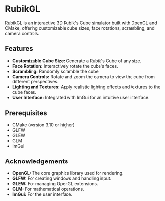 # RubikGL

RubikGL is an interactive 3D Rubik's Cube simulator built with OpenGL and CMake, offering customizable cube sizes, face rotations, scrambling, and camera controls.

## Features
- **Customizable Cube Size:** Generate a Rubik's Cube of any size.
- **Face Rotation:** Interactively rotate the cube's faces.
- **Scrambling:** Randomly scramble the cube.
- **Camera Controls:** Rotate and zoom the camera to view the cube from different perspectives.
- **Lighting and Textures:** Apply realistic lighting effects and textures to the cube faces.
- **User Interface:** Integrated with ImGui for an intuitive user interface.

## Prerequisites
- CMake (version 3.10 or higher)
- GLFW
- GLEW
- GLM
- ImGui

## Acknowledgements
- **OpenGL:** The core graphics library used for rendering.
- **GLFW:** For creating windows and handling input.
- **GLEW:** For managing OpenGL extensions.
- **GLM:** For mathematical operations.
- **ImGui:** For the user interface.
